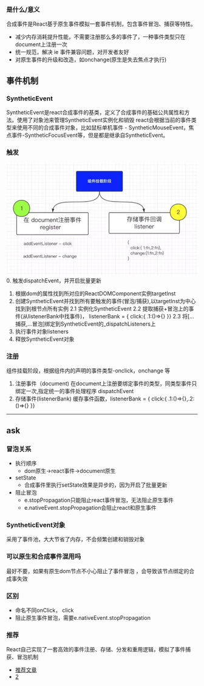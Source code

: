 
### 是什么/意义
合成事件是React基于原生事件模拟一套事件机制，包含事件冒泡、捕获等特性。
* 减少内存消耗提升性能，不需要注册那么多的事件了，一种事件类型只在 document上注册一次
* 统一规范，解决 ie 事件兼容问题，对开发者友好
* 对原生事件的升级和改造，如onchange(原生是失去焦点才执行)

## 事件机制

### SyntheticEvent
SyntheticEvent是react合成事件的基类，定义了合成事件的基础公共属性和方法。使用了对象池来管理SyntheticEvent实例化和销毁
react会根据当前的事件类型来使用不同的合成事件对象，比如鼠标单机事件 - SyntheticMouseEvent，焦点事件-SyntheticFocusEvent等，但是都是继承自SyntheticEvent。

### 触发
![](../../asserts/react-event.jpg)
0. 触发dispatchEvent，并开启批量更新
1. 根据dom的属性找到所对应的ReactDOMComponent实例targetInst
2. 创建SyntheticEvent并找到所有要触发的事件(冒泡/捕获),以targetInst为中心找到到根节点所有实例
    2.1 实例化SyntheticEvent
    2.2 提取捕获+冒泡上的事件(从listenerBank中找事件)，
        listenerBank = { click:{ .1:()=>{} }}
    2.3 将[...捕获,...冒泡]绑定到SyntheticEvent的_dispatchListeners上
3. 执行事件对象listeners
4. 释放SyntheticEvent对象

### 注册
 组件挂载阶段，根据组件内的声明的事件类型-onclick，onchange 等
1. 注册事件（document)
    在document上注册要绑定事件的类型，同类型事件只绑定一次,指定统一的事件处理程序 dispatchEvent
2. 存储事件(listenerBank)
    缓存事件函数，listenerBank = { click:{ .1:()=>{},.2:()=>{} }}

***
## ask
### 冒泡关系
* 执行顺序
    * dom原生->react事件->document原生
* setState
    * 合成事件里执行setState效果是异步的，因为开启了批量更新
* 阻止冒泡
    * e.stopPropagation只能阻止react事件冒泡，无法阻止原生事件
    * e.nativeEvent.stopPropagation会阻止react和原生事件

### SyntheticEvent对象
采用了事件池，大大节省了内存，不会频繁创建和销毁对象

### 可以原生和合成事件混用吗
最好不要，如果有原生dom节点不小心阻止了事件冒泡 ，会导致该节点绑定的合成事失效

### 区别
* 命名不同onClick， click
* 阻止原生事件冒泡，需要e.nativeEvent.stopPropagation
### 推荐
React自己实现了一套高效的事件注册、存储、分发和重用逻辑，模拟了事件捕获、冒泡机制
* [推荐文章](http://cycle263.github.io/blogs/framework/React/implement/event.html)
* [2](https://toutiao.io/posts/28of14w/preview)